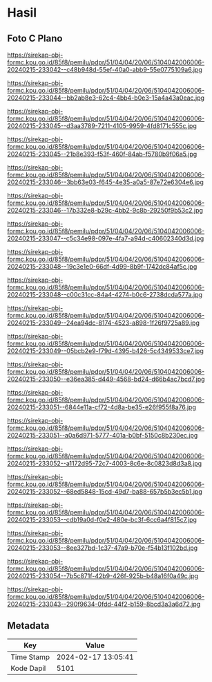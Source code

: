 # Hasil

## Foto C Plano

https://sirekap-obj-formc.kpu.go.id/85f8/pemilu/pdpr/51/04/04/20/06/5104042006006-20240215-233042--c48b948d-55ef-40a0-abb9-55e0775109a6.jpg

https://sirekap-obj-formc.kpu.go.id/85f8/pemilu/pdpr/51/04/04/20/06/5104042006006-20240215-233044--bb2ab8e3-62c4-4bb4-b0e3-15a4a43a0eac.jpg

https://sirekap-obj-formc.kpu.go.id/85f8/pemilu/pdpr/51/04/04/20/06/5104042006006-20240215-233045--d3aa3789-7211-4105-9959-4fd8171c555c.jpg

https://sirekap-obj-formc.kpu.go.id/85f8/pemilu/pdpr/51/04/04/20/06/5104042006006-20240215-233045--21b8e393-f53f-460f-84ab-f5780b9f06a5.jpg

https://sirekap-obj-formc.kpu.go.id/85f8/pemilu/pdpr/51/04/04/20/06/5104042006006-20240215-233046--3bb63e03-f645-4e35-a0a5-87e72e6304e6.jpg

https://sirekap-obj-formc.kpu.go.id/85f8/pemilu/pdpr/51/04/04/20/06/5104042006006-20240215-233046--17b332e8-b29c-4bb2-9c8b-29250f9b53c2.jpg

https://sirekap-obj-formc.kpu.go.id/85f8/pemilu/pdpr/51/04/04/20/06/5104042006006-20240215-233047--c5c34e98-097e-4fa7-a94d-c40602340d3d.jpg

https://sirekap-obj-formc.kpu.go.id/85f8/pemilu/pdpr/51/04/04/20/06/5104042006006-20240215-233048--19c3e1e0-66df-4d99-8b9f-1742dc84af5c.jpg

https://sirekap-obj-formc.kpu.go.id/85f8/pemilu/pdpr/51/04/04/20/06/5104042006006-20240215-233048--c00c31cc-84a4-4274-b0c6-2738dcda577a.jpg

https://sirekap-obj-formc.kpu.go.id/85f8/pemilu/pdpr/51/04/04/20/06/5104042006006-20240215-233049--24ea94dc-8174-4523-a898-1f26f9725a89.jpg

https://sirekap-obj-formc.kpu.go.id/85f8/pemilu/pdpr/51/04/04/20/06/5104042006006-20240215-233049--05bcb2e9-f79d-4395-b426-5c4349533ce7.jpg

https://sirekap-obj-formc.kpu.go.id/85f8/pemilu/pdpr/51/04/04/20/06/5104042006006-20240215-233050--e36ea385-d449-4568-bd24-d66b4ac7bcd7.jpg

https://sirekap-obj-formc.kpu.go.id/85f8/pemilu/pdpr/51/04/04/20/06/5104042006006-20240215-233051--6844e11a-cf72-4d8a-be35-e26f955f8a76.jpg

https://sirekap-obj-formc.kpu.go.id/85f8/pemilu/pdpr/51/04/04/20/06/5104042006006-20240215-233051--a0a6d971-5777-401a-b0bf-5150c8b230ec.jpg

https://sirekap-obj-formc.kpu.go.id/85f8/pemilu/pdpr/51/04/04/20/06/5104042006006-20240215-233052--a1172d95-72c7-4003-8c6e-8c0823d8d3a8.jpg

https://sirekap-obj-formc.kpu.go.id/85f8/pemilu/pdpr/51/04/04/20/06/5104042006006-20240215-233052--68ed5848-15cd-49d7-ba88-657b5b3ec5b1.jpg

https://sirekap-obj-formc.kpu.go.id/85f8/pemilu/pdpr/51/04/04/20/06/5104042006006-20240215-233053--cdb19a0d-f0e2-480e-bc3f-6cc6a4f815c7.jpg

https://sirekap-obj-formc.kpu.go.id/85f8/pemilu/pdpr/51/04/04/20/06/5104042006006-20240215-233053--8ee327bd-1c37-47a9-b70e-f54b13f102bd.jpg

https://sirekap-obj-formc.kpu.go.id/85f8/pemilu/pdpr/51/04/04/20/06/5104042006006-20240215-233054--7b5c871f-42b9-426f-925b-b48a16f0a49c.jpg

https://sirekap-obj-formc.kpu.go.id/85f8/pemilu/pdpr/51/04/04/20/06/5104042006006-20240215-233043--290f9634-0fdd-44f2-b159-8bcd3a3a6d72.jpg


## Metadata

| Key        | Value               |
| ---------- | ------------------- |
| Time Stamp | 2024-02-17 13:05:41 |
| Kode Dapil | 5101                |



